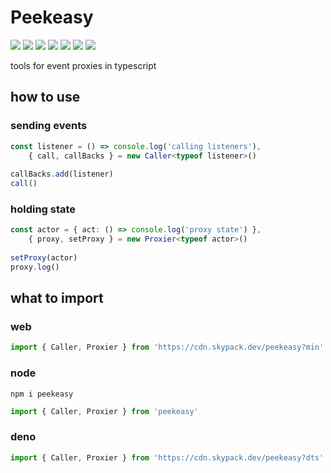 # Peekeasy

![](https://img.shields.io/npm/v/mealtime?style=for-the-badge&label=version&logo=npm&color=CB3837) ![](https://img.shields.io/badge/docs-CC%20BY--ND%204.0-f8722a?logo=creativecommons&style=for-the-badge) ![](https://img.shields.io/badge/format-prettier-f8bc45?style=for-the-badge&logo=prettier) ![](https://img.shields.io/npm/l/mealtime?style=for-the-badge&color=3DA639&logo=opensourceinitiative) ![](https://img.shields.io/badge/lang-ts-3178c6?logo=typescript&style=for-the-badge) ![](https://img.shields.io/badge/lint-es-4B32C3?logo=eslint&style=for-the-badge&logoColor=4B32C3) ![](https://img.shields.io/badge/style-google-blueviolet?style=for-the-badge&logo=google&label=style&logoColor=blueviolet)

tools for event proxies in typescript

## how to use

### sending events
```ts
const listener = () => console.log('calling listeners'),
    { call, callBacks } = new Caller<typeof listener>()
    
callBacks.add(listener)
call()

```

### holding state
```ts
const actor = { act: () => console.log('proxy state') },
    { proxy, setProxy } = new Proxier<typeof actor>()
    
setProxy(actor)
proxy.log()

```

## what to import

### web
```js
import { Caller, Proxier } from 'https://cdn.skypack.dev/peekeasy?min'
```

### node
```
npm i peekeasy
```
```js
import { Caller, Proxier } from 'peekeasy'
```

### deno
```ts
import { Caller, Proxier } from 'https://cdn.skypack.dev/peekeasy?dts'
```
